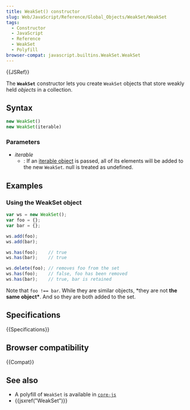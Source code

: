 ```yaml
---
title: WeakSet() constructor
slug: Web/JavaScript/Reference/Global_Objects/WeakSet/WeakSet
tags:
  - Constructor
  - JavaScript
  - Reference
  - WeakSet
  - Polyfill
browser-compat: javascript.builtins.WeakSet.WeakSet
---
```

{{JSRef}}

The **`WeakSet`** constructor lets you create `WeakSet` objects that store
weakly held _objects_ in a collection.

## Syntax

```js
new WeakSet()
new WeakSet(iterable)
```

### Parameters

- _iterable_
  - : If an
    [iterable object](/en-US/docs/Web/JavaScript/Reference/Statements/for...of)
    is passed, all of its elements will be added to the new `WeakSet`. null is
    treated as undefined.

## Examples

### Using the WeakSet object

```js
var ws = new WeakSet();
var foo = {};
var bar = {};

ws.add(foo);
ws.add(bar);

ws.has(foo);    // true
ws.has(bar);    // true

ws.delete(foo); // removes foo from the set
ws.has(foo);    // false, foo has been removed
ws.has(bar);    // true, bar is retained
```

Note that `foo !== bar`. While they are similar objects, \*they are not **the
same object\***. And so they are both added to the set.

## Specifications

{{Specifications}}

## Browser compatibility

{{Compat}}

## See also

- A polyfill of `WeakSet` is available in
  [`core-js`](https://github.com/zloirock/core-js#weakset)
- {{jsxref("WeakSet")}}
